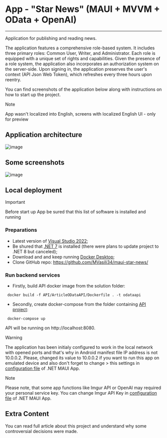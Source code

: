 # App - "Star News" (MAUI + MVVM + OData + OpenAI)
---
Application for publishing and reading news. 

The application features a comprehensive role-based system. It includes three primary roles: Common User, Writer, and Administrator. Each role is equipped with a unique set of rights and capabilities. Given the presence of a role system, the application also incorporates an authorization system on the server-side. Upon signing in, the application preserves the user's context (API Json Web Token), which refreshes every three hours upon reentry. 

You can find screenshots of the application below along with instructions on how to start up the project.

> [!NOTE]
> App wasn't localized into English, screens with localized English UI - only for preview

## Application architecture
![image](https://github.com/MVasili34/maui-news-app/assets/117523384/910b26fb-d332-409a-8b0c-dda4bd19d2f6)

## Some screenshots
![image](https://github.com/MVasili34/maui-star-news/assets/117523384/e6598700-511a-41d2-aead-d35c37ffba54)

## Local deployment
> [!IMPORTANT]
> Before start up App be sured that this list of software is installed and running

### Preparations
- Latest version of [Visual Studio 2022](https://visualstudio.microsoft.com/);
- Be shured that [.NET 7](https://dotnet.microsoft.com/en-us/download/dotnet/7.0) is installed (there were plans to update project to .NET 8 but canceled);
- Download and and keep running [Docker Desktop](https://www.docker.com/products/docker-desktop/);
- Clone GitHub repo: https://github.com/MVasili34/maui-star-news/

### Run backend services
- Firstly, build API docker image from the solution folder:

```cli
 docker build -f API/ArticleODataAPI/Dockerfile . -t odataapi
```

- Secondly, create docker-compose from the folder containing <a href="API/ArticleODataAPI">API project</a>:

```cli
 docker-compose up
```
API will be running on http://localhost:8080.

> [!WARNING]
> The application has been initialy configured to work in the local network with opened ports and that's why in Android manifest file IP address is not 10.0.0.2. Please, changed its value to 10.0.0.2 if you want to run this app on emulated device and also don't forget to change > this settings in <a href="MobileApp/NewsMobileApp/MauiProgram.cs">configuration file</a> of .NET MAUI App.

> [!NOTE]
> Please note, that some app functions like Imgur API or OpenAI may required your personal service key.
> You can change Imgur API Key in <a href="MobileApp/NewsMobileApp/MauiProgram.cs">configuration file</a> of .NET MAUI App.

## Extra Content
You can read full article about this project and understand why some controversial decisions were made.
